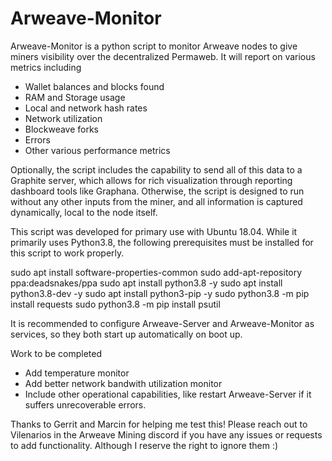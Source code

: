 # Arweave-Monitor
Arweave-Monitor is a python script to monitor Arweave nodes to give miners visibility over the decentralized Permaweb.  It will report on various metrics including
- Wallet balances and blocks found
- RAM and Storage usage
- Local and network hash rates
- Network utilization
- Blockweave forks
- Errors
- Other various performance metrics

Optionally, the script includes the capability to send all of this data to a Graphite server, which allows for rich visualization through reporting dashboard tools like Graphana.  Otherwise, the script is designed to run without any other inputs from the miner, and all information is captured dynamically, local to the node itself.

This script was developed for primary use with Ubuntu 18.04.  While it primarily uses Python3.8, the following prerequisites must be installed for this script to work properly.

sudo apt install software-properties-common
sudo add-apt-repository ppa:deadsnakes/ppa
sudo apt install python3.8 -y
sudo apt install python3.8-dev -y
sudo apt install python3-pip -y
sudo python3.8 -m pip install requests
sudo python3.8 -m pip install psutil

It is recommended to configure Arweave-Server and Arweave-Monitor as services, so they both start up automatically on boot up.

Work to be completed
- Add temperature monitor
- Add better network bandwith utilization monitor
- Include other operational capabilities, like restart Arweave-Server if it suffers unrecoverable errors.

Thanks to Gerrit and Marcin for helping me test this!  Please reach out to Vilenarios in the Arweave Mining discord if you have any issues or requests to add functionality.  Although I reserve the right to ignore them :)
